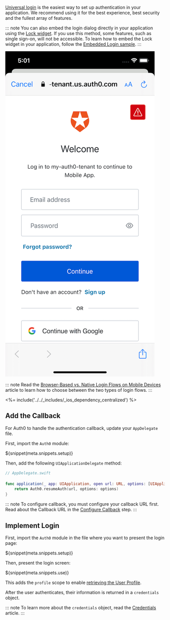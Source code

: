 [Universal login](/hosted-pages/login) is the easiest way to set up authentication in your application. We recommend using it for the best experience, best security and the fullest array of features.

::: note
You can also embed the login dialog directly in your application using the [Lock widget](/lock). If you use this method, some features, such as single sign-on, will not be accessible. 
To learn how to embed the Lock widget in your application, follow the [Embedded Login sample](https://github.com/auth0-samples/auth0-ios-swift-sample/tree/embedded-login/01-Embedded-Login).
:::

<div class="phone-mockup"><img src="/media/articles/native-platforms/ios-swift/lock_centralized_login.png" alt="login page"></div>

::: note
Read the [Browser-Based vs. Native Login Flows on Mobile Devices](/tutorials/browser-based-vs-native-experience-on-mobile) article to learn how to choose between the two types of login flows.
:::

<%= include('../../_includes/_ios_dependency_centralized') %>

## Add the Callback

For Auth0 to handle the authentication callback, update your `AppDelegate` file. 

First, import the `Auth0` module:

${snippet(meta.snippets.setup)}

Then, add the following `UIApplicationDelegate` method:

```swift
// AppDelegate.swift

func application(_ app: UIApplication, open url: URL, options: [UIApplicationOpenURLOptionsKey : Any]) -> Bool {
    return Auth0.resumeAuth(url, options: options)
}
```

::: note
To configure callback, you must configure your callback URL first. Read about the Callback URL in the [Configure Callback](/quickstart/native/ios-swift/getting-started#configure-callback-urls) step.
:::

## Implement Login

First, import the `Auth0` module in the file where you want to present the login page:

${snippet(meta.snippets.setup)}

Then, present the login screen:

${snippet(meta.snippets.use)}

This adds the `profile` scope to enable [retrieving the User Profile](/quickstart/native/ios-swift/03-user-sessions#fetch-the-user-profile).

After the user authenticates, their information is returned in a `credentials` object.

::: note
To learn more about the `credentials` object, read the [Credentials](https://github.com/auth0/Auth0.swift/blob/master/Auth0/Credentials.swift) article.
:::
